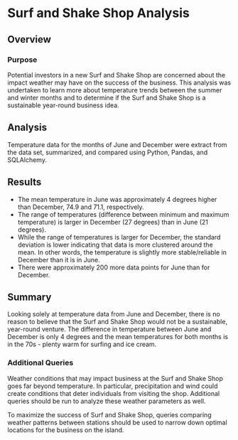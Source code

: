 # Surf and Shake Shop Analysis

## Overview
### Purpose
Potential investors in a new Surf and Shake Shop are concerned about the impact weather may have on the success of the business. This analysis was undertaken to learn more about temperature trends between the summer and winter months and to determine if the Surf and Shake Shop is a sustainable year-round business idea.

## Analysis
Temperature data for the months of June and December were extract from the data set, summarized, and compared using Python, Pandas, and SQLAlchemy.

## Results
* The mean temperature in June was approximately 4 degrees higher than December, 74.9 and 71.1, respectively.
* The range of temperatures (difference between minimum and maximum temperature) is larger in December (27 degrees) than in June (21 degrees).
* While the range of temperatures is larger for December, the standard deviation is lower indicating that data is more clustered around the mean. In other words, the temperature is slightly more stable/reliable in December than it is in June.
* There were approximately 200 more data points for June than for December.

## Summary
Looking solely at temperature data from June and December, there is no reason to believe that the Surf and Shake Shop would not be a sustainable, year-round venture. The difference in temperature between June and December is only 4 degrees and the mean temperatures for both months is in the 70s - plenty warm for surfing and ice cream.

### Additional Queries
Weather conditions that may impact business at the Surf and Shake Shop goes far beyond temperature. In particular, precipitation and wind could create conditions that deter individuals from visiting the shop. Additional queries should be run to analyze these weather parameters as well. 

To maximize the success of Surf and Shake Shop, queries comparing weather patterns between stations should be used to narrow down optimal locations for the business on the island. 
